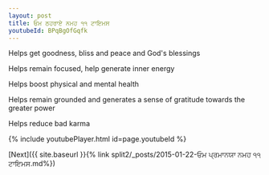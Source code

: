 ```yaml
---
layout: post
title: ਓਮ ਠਹਰਾਏ ਨਮਹ ੧੧ ਟਾਇਮਸ
youtubeId: BPqBgOfGqfk
---
```

 
 
Helps get goodness, bliss and peace and God's blessings
 
Helps remain focused, help generate inner energy 
 
Helps boost physical and mental health 
 
Helps remain grounded and generates a sense of gratitude towards the greater power 
 
Helps reduce bad karma
 
 
 
 


{% include youtubePlayer.html id=page.youtubeId %}
 
[Next]({{ site.baseurl }}{% link  split2/_posts/2015-01-22-ਓਮ ਪ੍ਰਮਾਨਯਾ ਨਮਹ ੧੧ ਟਾਇਮਸ.md%})
 
